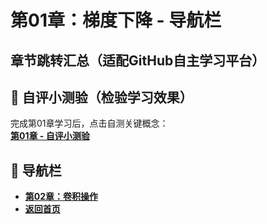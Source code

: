 # 第01章：梯度下降 - 导航栏
## 章节跳转汇总（适配GitHub自主学习平台）  
## 📝 自评小测验（检验学习效果）  
完成第01章学习后，点击自测关键概念：  
**[第01章 - 自评小测验](question01.md)**  

## 🚀 导航栏  
- **[第02章：卷积操作](../Chater02/chter01.md)**  
- **[返回首页](../../index.md)**
